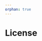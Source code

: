 ```yaml
---
orphan: true
---
```


# License

```{include} ../LICENSE

```
                                                                                                                                                                                                                                                                                                                                    